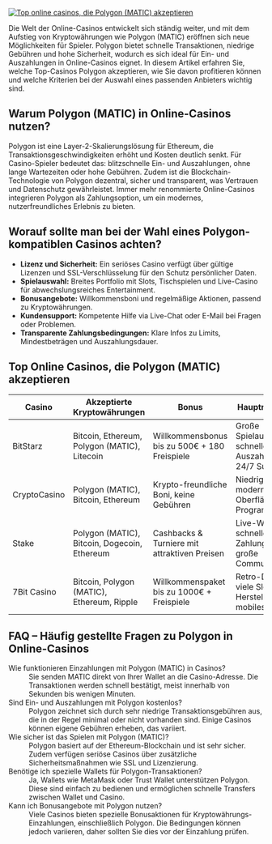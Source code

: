 [![Top online casinos, die Polygon (MATIC) akzeptieren](https://123-caf.pages.dev/gitsignup.png)](https://vrmoo.ru/Bt82HjjY)

<p>Die Welt der Online-Casinos entwickelt sich ständig weiter, und mit dem Aufstieg von Kryptowährungen wie Polygon (MATIC) eröffnen sich neue Möglichkeiten für Spieler. Polygon bietet schnelle Transaktionen, niedrige Gebühren und hohe Sicherheit, wodurch es sich ideal für Ein- und Auszahlungen in Online-Casinos eignet. In diesem Artikel erfahren Sie, welche Top-Casinos Polygon akzeptieren, wie Sie davon profitieren können und welche Kriterien bei der Auswahl eines passenden Anbieters wichtig sind.</p>  <h2>Warum Polygon (MATIC) in Online-Casinos nutzen?</h2> <p>Polygon ist eine Layer-2-Skalierungslösung für Ethereum, die Transaktionsgeschwindigkeiten erhöht und Kosten deutlich senkt. Für Casino-Spieler bedeutet das: blitzschnelle Ein- und Auszahlungen, ohne lange Wartezeiten oder hohe Gebühren. Zudem ist die Blockchain-Technologie von Polygon dezentral, sicher und transparent, was Vertrauen und Datenschutz gewährleistet. Immer mehr renommierte Online-Casinos integrieren Polygon als Zahlungsoption, um ein modernes, nutzerfreundliches Erlebnis zu bieten.</p>  <h2>Worauf sollte man bei der Wahl eines Polygon-kompatiblen Casinos achten?</h2> <ul>   <li><strong>Lizenz und Sicherheit:</strong> Ein seriöses Casino verfügt über gültige Lizenzen und SSL-Verschlüsselung für den Schutz persönlicher Daten.</li>   <li><strong>Spielauswahl:</strong> Breites Portfolio mit Slots, Tischspielen und Live-Casino für abwechslungsreiches Entertainment.</li>   <li><strong>Bonusangebote:</strong> Willkommensboni und regelmäßige Aktionen, passend zu Kryptowährungen.</li>   <li><strong>Kundensupport:</strong> Kompetente Hilfe via Live-Chat oder E-Mail bei Fragen oder Problemen.</li>   <li><strong>Transparente Zahlungsbedingungen:</strong> Klare Infos zu Limits, Mindestbeträgen und Auszahlungsdauer.</li> </ul>  <h2>Top Online Casinos, die Polygon (MATIC) akzeptieren</h2>  <table>   <thead>     <tr>       <th>Casino</th>       <th>Akzeptierte Kryptowährungen</th>       <th>Bonus</th>       <th>Hauptmerkmale</th>     </tr>   </thead>   <tbody>     <tr>       <td>BitStarz</td>       <td>Bitcoin, Ethereum, Polygon (MATIC), Litecoin</td>       <td>Willkommensbonus bis zu 500€ + 180 Freispiele</td>       <td>Große Spielauswahl, schnelle Auszahlungen, 24/7 Support</td>     </tr>     <tr>       <td>CryptoCasino</td>       <td>Polygon (MATIC), Bitcoin, Ethereum</td>       <td>Krypto-freundliche Boni, keine Gebühren</td>       <td>Niedrige Limits, moderne Oberfläche, VIP-Programm</td>     </tr>     <tr>       <td>Stake</td>       <td>Polygon (MATIC), Bitcoin, Dogecoin, Ethereum</td>       <td>Cashbacks & Turniere mit attraktiven Preisen</td>       <td>Live-Wetten, schneller Zahlungsverkehr, große Community</td>     </tr>     <tr>       <td>7Bit Casino</td>       <td>Bitcoin, Polygon (MATIC), Ethereum, Ripple</td>       <td>Willkommenspaket bis zu 1000€ + Freispiele</td>       <td>Retro-Design, viele Slot-Hersteller, mobiles Spielen</td>     </tr>   </tbody> </table>  <h2>FAQ – Häufig gestellte Fragen zu Polygon in Online-Casinos</h2> <dl>   <dt>Wie funktionieren Einzahlungen mit Polygon (MATIC) in Casinos?</dt>   <dd>Sie senden MATIC direkt von Ihrer Wallet an die Casino-Adresse. Die Transaktionen werden schnell bestätigt, meist innerhalb von Sekunden bis wenigen Minuten.</dd>    <dt>Sind Ein- und Auszahlungen mit Polygon kostenlos?</dt>   <dd>Polygon zeichnet sich durch sehr niedrige Transaktionsgebühren aus, die in der Regel minimal oder nicht vorhanden sind. Einige Casinos können eigene Gebühren erheben, das variiert.</dd>    <dt>Wie sicher ist das Spielen mit Polygon (MATIC)?</dt>   <dd>Polygon basiert auf der Ethereum-Blockchain und ist sehr sicher. Zudem verfügen seriöse Casinos über zusätzliche Sicherheitsmaßnahmen wie SSL und Lizenzierung.</dd>    <dt>Benötige ich spezielle Wallets für Polygon-Transaktionen?</dt>   <dd>Ja, Wallets wie MetaMask oder Trust Wallet unterstützen Polygon. Diese sind einfach zu bedienen und ermöglichen schnelle Transfers zwischen Wallet und Casino.</dd>    <dt>Kann ich Bonusangebote mit Polygon nutzen?</dt>   <dd>Viele Casinos bieten spezielle Bonusaktionen für Kryptowährungs-Einzahlungen, einschließlich Polygon. Die Bedingungen können jedoch variieren, daher sollten Sie dies vor der Einzahlung prüfen.</dd> </dl>